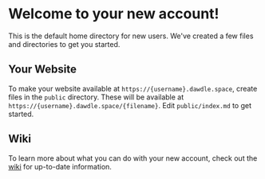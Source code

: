 # Welcome to your new account!

This is the default home directory for new users.
We've created a few files and directories to get you started.

## Your Website

To make your website available at `https://{username}.dawdle.space`, create files in the `public` directory.
These will be available at `https://{username}.dawdle.space/{filename}`. Edit `public/index.md` to get started.

## Wiki

To learn more about what you can do with your new account, check out the [wiki](https://dawdle.space/wiki) for up-to-date information.
